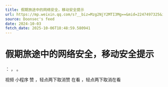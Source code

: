 ```yaml
---
title: 假期旅途中的网络安全，移动安全提示
url: https://mp.weixin.qq.com/s?__biz=Mzg2NjY2MTI3Mg==&mid=2247497325&idx=1&sn=f92c9c90e7fb2f7549e62b14f2181372
source: Doonsec's feed
date: 2024-10-03
fetch_date: 2025-10-06T18:48:59.580941
---
```


# 假期旅途中的网络安全，移动安全提示

：
，
。

视频
小程序
赞
，轻点两下取消赞
在看
，轻点两下取消在看